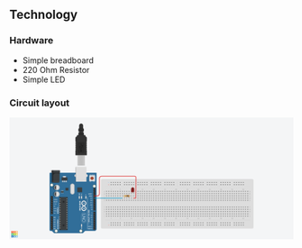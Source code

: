 ## Technology 

### **Hardware**
- Simple breadboard
- 220 Ohm Resistor
- Simple LED

### **Circuit layout**
![image](ledlayout.png)
